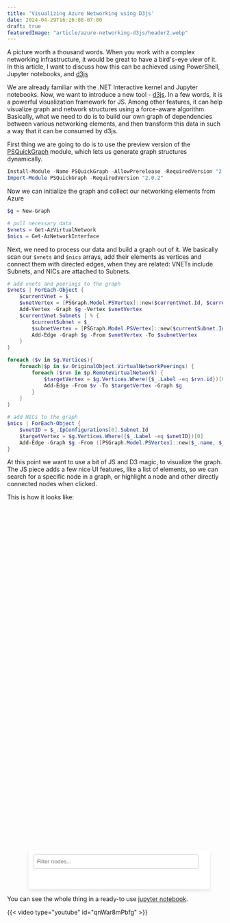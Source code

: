 ```yaml
---
title: 'Visualizing Azure Networking using D3js'
date: 2024-04-29T16:26:08-07:00
draft: true
featuredImage: "article/azure-networking-d3js/header2.webp"
---
```


<script type="module" src="display.js"></script>

<style>
#side-card {
    width: 20%;
    overflow-y: auto;
    background: #fff; /* Background color */
    padding: 10px;
    box-shadow: 0 4px 8px rgba(0,0,0,0.1); /* Shadow for raised effect */
    border-radius: 5px; /* Optional: adds rounded corners */
}

#node-list {
    display: grid;
    grid-template-columns: repeat(2, 1fr); /* Creates two columns */
    gap: 5px; /* Space between items */
    list-style: none; /* Removes default list styling */
    padding: 0;
}

#node-list li {
    background: #f8f8f8; /* Light background for each item */
    padding: 5px;
    border-radius: 3px; /* Rounded corners for list items */
    cursor: pointer; /* Indicates interactivity */
}

#filter-input {
    margin-bottom: 10px; /* Spacing between input and list */
    padding: 8px;
    width: calc(100% - 16px); /* Full width taking padding into account */
    box-sizing: border-box; /* Includes padding and border in width */
    border-radius: 5px; /* Rounded corners for input */
    border: 1px solid #ccc; /* Subtle border for the input */
}

#node-list li:hover {
    background-color: lightgray;  // Highlight list item on hover
    cursor: pointer;
}

circle {
    transition: all 0.3s ease;  // Smooth transition for changes in size and color
}
</style>


A picture worth a thousand words. When you work with a complex networking infrastructure, it would be great to have a bird's-eye view of it. In this article, I want to discuss how this can be achieved using PowerShell, Jupyter notebooks, and [d3js](https://d3js.org/)
<!--more-->

We are already familiar with the .NET Interactive kernel and Jupyter notebooks. Now, we want to introduce a new tool - [d3js](https://d3js.org/). In a few words, it is a powerful visualization framework for JS. Among other features, it can help visualize graph and network structures using a force-aware algorithm. Basically, what we need to do is to build our own graph of dependencies between various networking elements, and then transform this data in such a way that it can be consumed by d3js.

First thing we are going to do is to use the preview version of the [PSQuickGraph](https://www.powershellgallery.com/packages/PSQuickGraph/1.1) module, which lets us generate graph structures dynamically.

```powershell
Install-Module -Name PSQuickGraph -AllowPrerelease -RequiredVersion "2.0.2-alpha"
Import-Module PSQuickGraph -RequiredVersion "2.0.2"
```

Now we can initialize the graph and collect our networking elements from Azure

```powershell
$g = New-Graph

# pull necessary data
$vnets = Get-AzVirtualNetwork
$nics = Get-AzNetworkInterface
```

Next, we need to process our data and build a graph out of it. We basically scan our `$vnets` and `$nics` arrays, add their elements as vertices and connect them with directed edges, when they are related: VNETs include Subnets, and NICs are attached to Subnets.

```powershell
# add vnets and peerings to the graph
$vnets | ForEach-Object {
    $currentVnet = $_
    $vnetVertex = [PSGraph.Model.PSVertex]::new($currentVnet.Id, $currentVnet)
    Add-Vertex -Graph $g -Vertex $vnetVertex
    $currentVnet.Subnets | % {
        $currentSubnet = $_
        $subnetVertex = [PSGraph.Model.PSVertex]::new($currentSubnet.Id, $currentSubnet)
        Add-Edge -Graph $g -From $vnetVertex -To $subnetVertex
    }
}

foreach ($v in $g.Vertices){
    foreach($p in $v.OriginalObject.VirtualNetworkPeerings) {
        foreach ($rvn in $p.RemoteVirtualNetwork) {
            $targetVertex = $g.Vertices.Where({$_.Label -eq $rvn.id})[0]
            Add-Edge -From $v -To $targetVertex -Graph $g
        }
    }
}

# add NICs to the graph
$nics | ForEach-Object {
    $vnetID = $_.IpConfigurations[0].Subnet.Id
    $targetVertex = $g.Vertices.Where({$_.Label -eq $vnetID})[0]
    Add-Edge -Graph $g -From ([PSGraph.Model.PSVertex]::new($_.name, $_)) -To $targetVertex
}

```

At this point we want to use a bit of JS and D3 magic, to visualize the graph. The JS piece adds a few nice UI features, like a list of elements, so we can search for a specific node in a graph, or highlight a node and other directly connected nodes when clicked.

This is how it looks like:

<div style="display: flex; flex-direction: column; width: 80%; margin: auto;">
    <div id="graph-container" style="width: 100%; height: 800px;"></div>
    <div id="side-card" style="width: 100%;">
        <input type="text" id="filter-input" placeholder="Filter nodes...">
        <ul id="node-list"></ul>
        <div id="pagination"></div>
    </div>
</div>


You can see the whole thing in a ready-to use [jupyter notebook](https://github.com/eosfor/scripting-notes/blob/main/notebooks/en/vnet-topology-visualization-d3js.ipynb).

{{< video type="youtube" id="qnWar8mPbfg" >}}